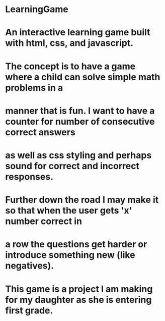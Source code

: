 # LearningGame
# An interactive learning game built with html, css, and javascript.

# The concept is to have a game where a child can solve simple math problems in a
# manner that is fun. I want to have a counter for number of consecutive correct answers
# as well as css styling and perhaps sound for correct and incorrect responses.

# Further down the road I may make it so that when the user gets 'x' number correct in
# a row the questions get harder or introduce something new (like negatives).

# This game is a project I am making for my daughter as she is entering first grade.

